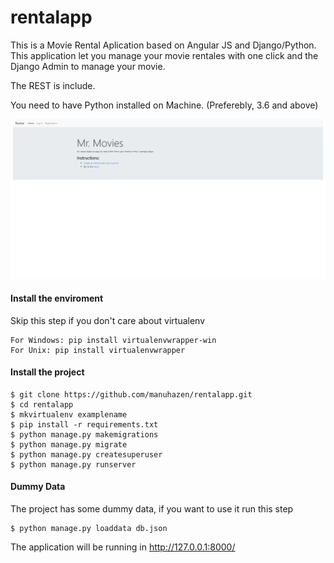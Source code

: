 # rentalapp

This is a Movie Rental Aplication based on Angular JS and Django/Python. This application let you manage your movie rentales with one click and the Django Admin to manage your movie.

The REST is include.

You need to have Python installed on Machine. (Preferebly, 3.6 and above)

![alt text](screenshot/screenshot.png "")

#### Install the enviroment

Skip this step if you don't care about virtualenv
```
For Windows: pip install virtualenvwrapper-win
For Unix: pip install virtualenvwrapper
```

#### Install the project
```
$ git clone https://github.com/manuhazen/rentalapp.git
$ cd rentalapp
$ mkvirtualenv examplename
$ pip install -r requirements.txt
$ python manage.py makemigrations
$ python manage.py migrate
$ python manage.py createsuperuser
$ python manage.py runserver
```

#### Dummy Data 

The project has some dummy data, if you want to use it run this step
```
$ python manage.py loaddata db.json
```

The application will be running in http://127.0.0.1:8000/